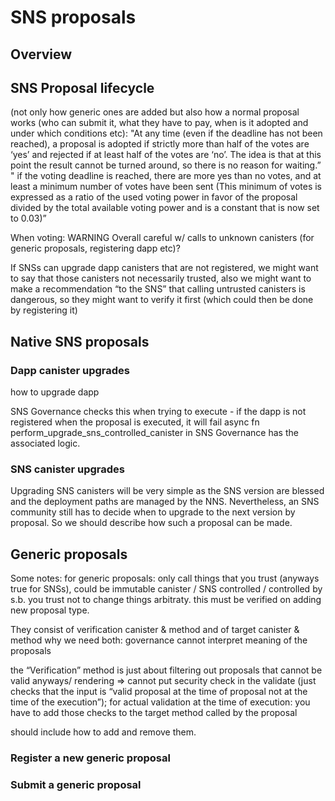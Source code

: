 # SNS proposals

## Overview

## SNS Proposal lifecycle


(not only how generic ones are added but also how a normal proposal works (who can submit it, what they 
have to pay, when is it adopted and under which conditions etc): "At any time (even if the deadline has
not been reached), a proposal is adopted if strictly more than half of the votes are ‘yes’ and rejected 
if at least half of the votes are ‘no’. The idea is that at this point the result cannot be turned around,
so there is no reason for waiting.” "
if the voting deadline is reached, there are more yes than no votes, and at least a minimum number of 
votes have been sent (This minimum of votes is expressed as a ratio of the used voting power in favor 
of the proposal divided by the total available voting power and is a constant that is now set to 0.03)”

When voting:
WARNING
Overall careful w/ calls to unknown canisters   (for generic proposals, registering dapp etc)?

If SNSs can upgrade dapp canisters that are not registered, we might want to say that those canisters 
not necessarily trusted, also we might want to make a recommendation “to the SNS” that calling untrusted
canisters is dangerous, so they might want to verify it first (which could then be done by registering it)




## Native SNS proposals

### Dapp canister upgrades
how to upgrade dapp

SNS Governance checks this when trying to execute - if the dapp is not registered when the proposal is executed, it will fail async fn perform_upgrade_sns_controlled_canister in SNS Governance has the associated logic.


### SNS canister upgrades
Upgrading SNS canisters will be very simple as the SNS version are blessed and the deployment paths are managed by the NNS. Nevertheless, an SNS community still has to decide when to upgrade to the next version by proposal. So we should describe how such a proposal can be made.


## Generic proposals

Some notes: for generic proposals: only call things that you trust (anyways true for SNSs),
could be immutable canister / SNS controlled / controlled by s.b. you trust not to change things arbitraty. this must be verified on adding new proposal type.

They consist of verification canister & method and of target canister & method
why we need both: governance cannot interpret meaning of the proposals 

the “Verification” method is just about filtering out 
proposals that cannot be valid anyways/ rendering => cannot put security check in the validate (just checks 
that the input is “valid proposal at the time of proposal not at the time of the execution”); for actual
validation at the time of execution: you have to add those checks to the target method called by the proposal

should include how to add and remove them.

 

### Register a new generic proposal
### Submit a generic proposal 